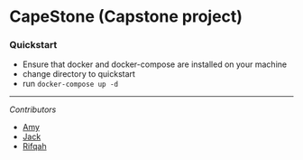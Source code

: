 # CapeStone (Capstone project)

### Quickstart
- Ensure that docker and docker-compose are installed on your machine
- change directory to quickstart
- run `docker-compose up -d`

---
_Contributors_
- [Amy](https://github.com/Amy245)
- [Jack](https://github.com/jackdek11)
- [Rifqah](https://github.com/rifqahfrancis)